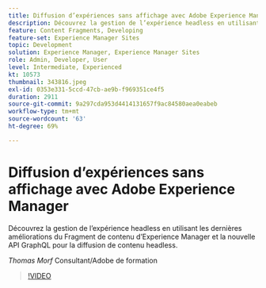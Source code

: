 ```yaml
---
title: Diffusion d’expériences sans affichage avec Adobe Experience Manager
description: Découvrez la gestion de l’expérience headless en utilisant les dernières améliorations du Fragment de contenu d’Experience Manager et la nouvelle API GraphQL pour la diffusion de contenu headless.
feature: Content Fragments, Developing
feature-set: Experience Manager Sites
topic: Development
solution: Experience Manager, Experience Manager Sites
role: Admin, Developer, User
level: Intermediate, Experienced
kt: 10573
thumbnail: 343816.jpeg
exl-id: 0353e331-5ccd-47cb-ae9b-f969351ce4f5
duration: 2911
source-git-commit: 9a297cda953d4414131657f9ac84580aea0eabeb
workflow-type: tm+mt
source-wordcount: '63'
ht-degree: 69%

---
```


# Diffusion d’expériences sans affichage avec Adobe Experience Manager

Découvrez la gestion de l’expérience headless en utilisant les dernières améliorations du Fragment de contenu d’Experience Manager et la nouvelle API GraphQL pour la diffusion de contenu headless.

*Thomas Morf* Consultant/Adobe de formation

>[!VIDEO](https://video.tv.adobe.com/v/343816/?quality=12&learn=on)
